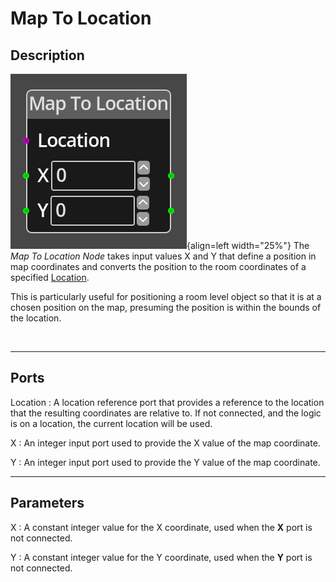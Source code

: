 
# Map To Location 

## Description

![Map To Location Node](../../assets/nodes/map_to_location.png){align=left width="25%"}
The *Map To Location Node* takes input values X and Y that define a position 
in map coordinates  and converts the position to the room coordinates of a specified 
[Location](../../introduction/terminology.md#locations).

This is particularly useful for positioning a room level object so that it is at a chosen
position on the map, presuming the position is within the bounds of the location.

<br style="clear:left"/>
  
-------

## Ports

Location 
: A location reference port that provides a reference to the location that the
  resulting coordinates are relative to. If not connected, and the logic is on
  a location, the current location will be used.

X 
: An integer input port used to provide the X value of the map coordinate.

Y 
: An integer input port used to provide the Y value of the map coordinate.


-------

## Parameters

X 
: A constant integer value for the X coordinate, used when the __X__ port is not
  connected.

Y 
: A constant integer value for the Y coordinate, used when the __Y__ port is not
  connected.


